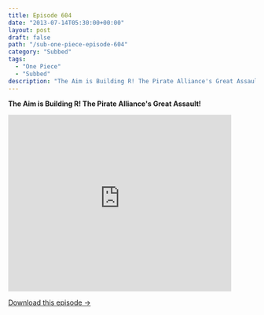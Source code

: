 ```yaml
---
title: Episode 604
date: "2013-07-14T05:30:00+00:00"
layout: post
draft: false
path: "/sub-one-piece-episode-604"
category: "Subbed"
tags:
  - "One Piece"
  - "Subbed"
description: "The Aim is Building R! The Pirate Alliance's Great Assault!"
---
```


**The Aim is Building R! The Pirate Alliance's Great Assault!**

<iframe width="640" height="360" src="https://www.rapidvideo.com/e/G6FRPFRQ1P" frameborder="0" marginwidth=0 marginheight=0 scrolling=no allowfullscreen style="max-width:90%;"></iframe>

<a href="http://ouo.io/qs/eCodkFEQ?s=https://www.rapidvideo.com/d/G6FRPFRQ1P" class="styled_a">Download this episode →</a>

